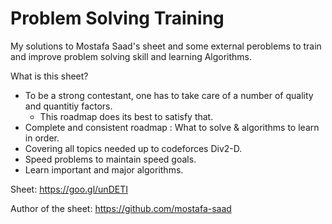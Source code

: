 # Problem Solving Training
My solutions to Mostafa Saad's sheet and some external peroblems to train and improve problem solving skill and learning Algorithms.

What is this sheet?
- To be a strong contestant, one has to take care of a number of quality and quantitiy factors.
   * This roadmap does its best to satisfy that.
- Complete and consistent roadmap : What to solve & algorithms to learn in order.
- Covering all topics needed up to codeforces Div2-D.
- Speed problems to maintain speed goals.
- Learn important and major algorithms.

Sheet: https://goo.gl/unDETI

Author of the sheet: https://github.com/mostafa-saad
